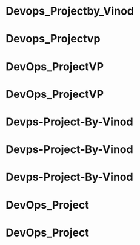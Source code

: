 # Devops_Projectby_Vinod
# Devops_Projectvp
# DevOps_ProjectVP
# DevOps_ProjectVP
# Devps-Project-By-Vinod
# Devps-Project-By-Vinod
# Devps-Project-By-Vinod
# DevOps_Project
# DevOps_Project
